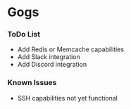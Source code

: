 # Gogs

### ToDo List
* Add Redis or Memcache capabilities
* Add Slack integration
* Add Discord integration

### Known Issues
* SSH capabilities not yet functional